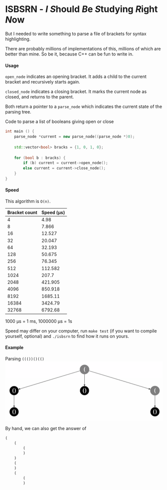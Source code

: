 # ISBSRN - *I* *S*hould *B*e *S*tudying *R*ight *N*ow

But I needed to write something to parse a file of brackets for syntax highlighting.

There are probably millions of implementations of this, millions of which are better than mine. So be it, because C++ can be fun to write in.

#### Usage

`open_node` indicates an opening bracket. It adds a child to the current bracket and recursively starts again.

`closed_node` indicates a closing bracket. It marks the current node as closed, and returns to the parent.

Both return a pointer to a `parse_node` which indicates the current state of the parsing tree.


Code to parse a list of booleans giving open or close

```cpp
int main () {
    parse_node *current = new parse_node((parse_node *)0);
    
    std::vector<bool> bracks = {1, 0, 1, 0};
    
    for (bool b : bracks) {
        if (b) current = current->open_node();
        else current = current->close_node();
    }
}
```

#### Speed

This algorithm is `O(n)`. 

Bracket count | Speed (μs)
--- | ---
4  | 4.98 
8 | 7.866
16 | 12.527
32 | 20.047
64 | 32.193
128 | 50.675
256 | 76.345
512 | 112.582
1024 | 207.7
2048 | 421.905
4096 | 850.918
8192 | 1685.11
16384 | 3424.79
32768 | 6792.68

1000 μs = 1 ms, 1000000 μs = 1s

Speed may differ on your computer, run `make test` (if you want to compile yourself, optional) and `./isbsrn` to find how it runs on yours.

#### Example

Parsing `((())()(()`
![tree image](tree.png)

By hand, we can also get the answer of 

```
(
    (
        (
        )
    )
    (
    )
    (
    	(
        )


